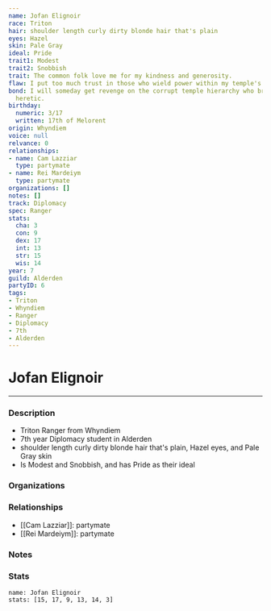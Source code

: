 ```yaml
---
name: Jofan Elignoir
race: Triton
hair: shoulder length curly dirty blonde hair that's plain
eyes: Hazel
skin: Pale Gray
ideal: Pride
trait1: Modest
trait2: Snobbish
trait: The common folk love me for my kindness and generosity.
flaw: I put too much trust in those who wield power within my temple's hierarchy.
bond: I will someday get revenge on the corrupt temple hierarchy who branded me a
  heretic.
birthday:
  numeric: 3/17
  written: 17th of Melorent
origin: Whyndiem
voice: null
relvance: 0
relationships:
- name: Cam Lazziar
  type: partymate
- name: Rei Mardeiym
  type: partymate
organizations: []
notes: []
track: Diplomacy
spec: Ranger
stats:
  cha: 3
  con: 9
  dex: 17
  int: 13
  str: 15
  wis: 14
year: 7
guild: Alderden
partyID: 6
tags:
- Triton
- Whyndiem
- Ranger
- Diplomacy
- 7th
- Alderden
---
```

# Jofan Elignoir
---
### Description
- Triton Ranger from Whyndiem
- 7th year Diplomacy student in Alderden
- shoulder length curly dirty blonde hair that's plain, Hazel eyes, and Pale Gray skin
- Is Modest and Snobbish, and has Pride as their ideal

### Organizations

### Relationships
- [[Cam Lazziar]]: partymate
- [[Rei Mardeiym]]: partymate

### Notes

### Stats
```statblock
name: Jofan Elignoir
stats: [15, 17, 9, 13, 14, 3]
```